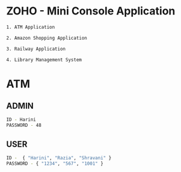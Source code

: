# ZOHO - Mini Console Application


 ```bash
 1. ATM Application

 2. Amazon Shopping Application

 3. Railway Application

 4. Library Management System

 ```

# ATM
## ADMIN
```bash
ID - Harini
PASSWORD - 48
```
## USER

```bash
ID -  { "Harini", "Razia", "Shravani" }
PASSWORD - { "1234", "567", "1001" }
```
